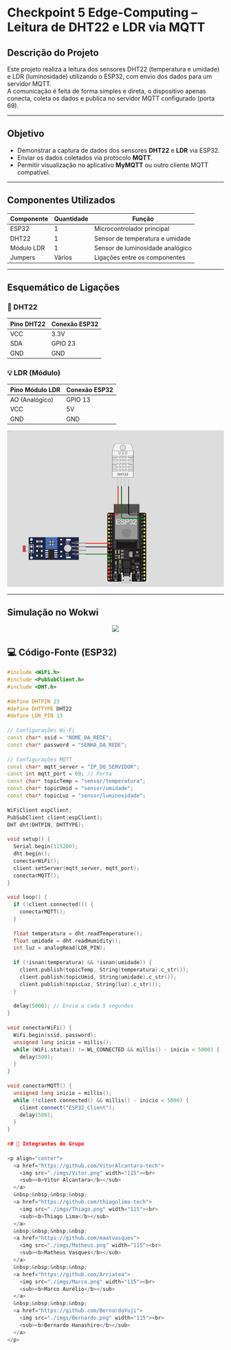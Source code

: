 #  Checkpoint 5 Edge-Computing – Leitura de DHT22 e LDR via MQTT

##  Descrição do Projeto
Este projeto realiza a leitura dos sensores DHT22 (temperatura e umidade) e LDR (luminosidade) utilizando o ESP32, com envio dos dados para um servidor MQTT.  
A comunicação é feita de forma simples e direta, o dispositivo apenas conecta, coleta os dados e publica no servidor MQTT configurado (porta 69).

---

## Objetivo
- Demonstrar a captura de dados dos sensores **DHT22** e **LDR** via ESP32.  
- Enviar os dados coletados via protocolo **MQTT**.  
- Permitir visualização no aplicativo **MyMQTT** ou outro cliente MQTT compatível.  

---

## Componentes Utilizados
| Componente | Quantidade | Função |
|-------------|-------------|--------|
| ESP32 | 1 | Microcontrolador principal |
| DHT22 | 1 | Sensor de temperatura e umidade |
| Módulo LDR | 1 | Sensor de luminosidade analógico |
| Jumpers | Vários | Ligações entre os componentes |

---

## Esquemático de Ligações

### 🧾 DHT22
| Pino DHT22 | Conexão ESP32 |
|-------------|----------------|
| VCC | 3.3V |
| SDA | GPIO 23 |
| GND | GND |

### 💡 LDR (Módulo)
| Pino Módulo LDR | Conexão ESP32 |
|-----------------|----------------|
| AO (Analógico) | GPIO 13 |
| VCC | 5V |
| GND | GND |


<p align="center">
  <img src="./imgs/esquema_de_ligacao.png" width="600">
</p>

---

## Simulação no Wokwi
<p align="center">
 <a href="https://wokwi.com/projects/445707707360387073" target="_blank">
 <img src="https://img.shields.io/badge/Abrir%20no%20Wokwi-00C853?style=for-the-badge&logo=arduino&logoColor=white">
  </a>
  </p>

## 💻 Código-Fonte (ESP32)

```cpp
#include <WiFi.h>
#include <PubSubClient.h>
#include <DHT.h>

#define DHTPIN 23
#define DHTTYPE DHT22
#define LDR_PIN 13

// Configurações Wi-Fi
const char* ssid = "NOME_DA_REDE";
const char* password = "SENHA_DA_REDE";

// Configurações MQTT
const char* mqtt_server = "IP_DO_SERVIDOR";
const int mqtt_port = 69; // Porta
const char* topicTemp = "sensor/temperatura";
const char* topicUmid = "sensor/umidade";
const char* topicLuz = "sensor/luminosidade";

WiFiClient espClient;
PubSubClient client(espClient);
DHT dht(DHTPIN, DHTTYPE);

void setup() {
  Serial.begin(115200);
  dht.begin();
  conectarWiFi();
  client.setServer(mqtt_server, mqtt_port);
  conectarMQTT();
}

void loop() {
  if (!client.connected()) {
    conectarMQTT();
  }

  float temperatura = dht.readTemperature();
  float umidade = dht.readHumidity();
  int luz = analogRead(LDR_PIN);

  if (!isnan(temperatura) && !isnan(umidade)) {
    client.publish(topicTemp, String(temperatura).c_str());
    client.publish(topicUmid, String(umidade).c_str());
    client.publish(topicLuz, String(luz).c_str());
  }

  delay(5000); // Envia a cada 5 segundos
}

void conectarWiFi() {
  WiFi.begin(ssid, password);
  unsigned long inicio = millis();
  while (WiFi.status() != WL_CONNECTED && millis() - inicio < 5000) {
    delay(500);
  }
}

void conectarMQTT() {
  unsigned long inicio = millis();
  while (!client.connected() && millis() - inicio < 5000) {
    client.connect("ESP32_Client");
    delay(500);
  }
}

## 👥 Integrantes do Grupo

<p align="center">
  <a href="https://github.com/VitorAlcantara-tech">
    <img src="./imgs/Vitor.png" width="115"><br>
    <sub><b>Vitor Alcantara</b></sub>
  </a>
  &nbsp;&nbsp;&nbsp;&nbsp;
  <a href="https://github.com/thiagolima-tech">
    <img src="./imgs/Thiago.png" width="115"><br>
    <sub><b>Thiago Lima</b></sub>
  </a>
  &nbsp;&nbsp;&nbsp;&nbsp;
  <a href="https://github.com/maatvasques">
    <img src="./imgs/Matheus.png" width="115"><br>
    <sub><b>Matheus Vasques</b></sub>
  </a>
  &nbsp;&nbsp;&nbsp;&nbsp;
  <a href="https://github.com/Arriatea">
    <img src="./imgs/Marco.png" width="115"><br>
    <sub><b>Marco Aurélio</b></sub>
  </a>
  &nbsp;&nbsp;&nbsp;&nbsp;
  <a href="https://github.com/BernardoYuji">
    <img src="./imgs/Bernardo.png" width="115"><br>
    <sub><b>Bernardo Hanashiro</b></sub>
  </a>
</p>
